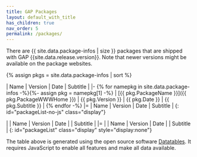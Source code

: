 ```yaml
---
title: GAP Packages
layout: default_with_title
has_children: true
nav_order: 5
permalink: /packages/
---
```


<!-- load datatables -->
<script src="{{ site.baseurl }}/assets/js/datatables.min.js?version=1"></script>

<script type="module" src="{{ site.baseurl }}/assets/js/loadPackageTable.js?version=3"></script>

<!-- List of deposited packages -->
There are {{ site.data.package-infos | size }} packages that are shipped with GAP {{site.data.release.version}}.
Note that newer versions might be available on the package websites.

<!-- Create a table so it can be filled by Datatables -->
{% assign pkgs = site.data.package-infos | sort %}

| Name | Version | Date | Subtitle |
|-
{% for namepkg in site.data.package-infos -%}{%- assign pkg = namepkg[1] -%}
| [{{ pkg.PackageName }}]({{ pkg.PackageWWWHome }}) | {{ pkg.Version }} | {{ pkg.Date }} | {{ pkg.Subtitle }} |
{% endfor -%}
|=
| Name | Version | Date | Subtitle |
{: id="packageList-no-js" class="display"}

| | Name | Version | Date | | Subtitle |
|=
| | Name | Version | Date | | Subtitle |
{: id="packageList" class="display" style="display:none"}

The table above is generated using the open source software [Datatables](https://datatables.net/).
It requires JavaScript to enable all features and make all data available.
